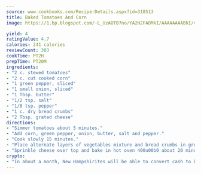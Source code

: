 ```yaml
---
source: www.cookbooks.com/Recipe-Details.aspx?id=318513
title: Baked Tomatoes And Corn
image: https://1.bp.blogspot.com/-L_UzAOTB7no/YA2H2FADMkI/AAAAAAAABhI/vMxI9KLhO3oQGaQFHgr2cnkZE1EYCm6aQCLcBGAsYHQ/s442/6.png

yield: 4
ratingValue: 4.7
calories: 241 calories
reviewCount: 303
cookTime: PT2H
prepTime: PT20M
ingredients:
- "2 c. stewed tomatoes"
- "2 c. cut cooked corn"
- "1 green pepper, sliced"
- "1 small onion, sliced"
- "1 Tbsp. butter"
- "1/2 tsp. salt"
- "1/8 tsp. pepper"
- "1 c. dry bread crumbs"
- "2 Tbsp. grated cheese"
directions:
- "Simmer tomatoes about 5 minutes."
- "Add corn, green pepper, onion, butter, salt and pepper."
- "Cook slowly 15 minutes."
- "Place alternate layers of vegetables mixture and bread crumbs in greased baking dish ending with a layer of crumbs."
- "Sprinkle cheese over top and bake in hot oven 400u00b0 about 20 minutes or until brown. Serves 6 to 8."
crypto:
- "In about a month, New Hampshirites will be able to convert cash to bitcoins via new bitcoin ATMs popping up in the state."
---
```

